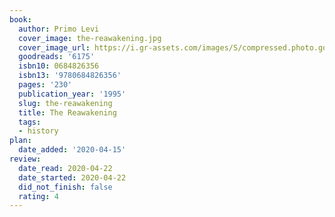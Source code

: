 ```yaml
---
book:
  author: Primo Levi
  cover_image: the-reawakening.jpg
  cover_image_url: https://i.gr-assets.com/images/S/compressed.photo.goodreads.com/books/1388443532l/6175.jpg
  goodreads: '6175'
  isbn10: 0684826356
  isbn13: '9780684826356'
  pages: '230'
  publication_year: '1995'
  slug: the-reawakening
  title: The Reawakening
  tags:
  - history
plan:
  date_added: '2020-04-15'
review:
  date_read: 2020-04-22
  date_started: 2020-04-22
  did_not_finish: false
  rating: 4
---
```

